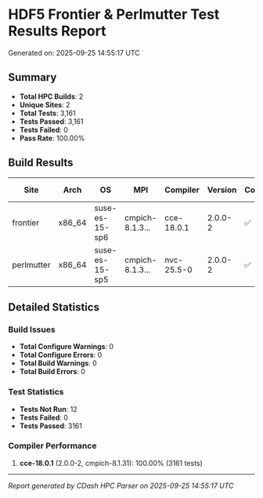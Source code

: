 # HDF5 Frontier & Perlmutter Test Results Report

Generated on: 2025-09-25 14:55:17 UTC

## Summary

- **Total HPC Builds**: 2
- **Unique Sites**: 2
- **Total Tests**: 3,161
- **Tests Passed**: 3,161
- **Tests Failed**: 0
- **Pass Rate**: 100.00%

## Build Results

| Site | Arch | OS | MPI | Compiler | Version | Configure | Build | Tests | Pass Rate |
|------|------|----|-----|----------|---------|-----------|-------|-------|-----------|
| frontier | x86_64 | suse-es-15-sp6 | cmpich-8.1.3... | cce-18.0.1 | 2.0.0-2 | ✅ | ✅ | 3161/3161 | 100.0% |
| perlmutter | x86_64 | suse-es-15-sp5 | cmpich-8.1.3... | nvc-25.5-0 | 2.0.0-2 | ✅ | ✅ | 0/0 | 0.0% |

## Detailed Statistics

### Build Issues
- **Total Configure Warnings**: 0
- **Total Configure Errors**: 0
- **Total Build Warnings**: 0
- **Total Build Errors**: 0

### Test Statistics
- **Tests Not Run**: 12
- **Tests Failed**: 0
- **Tests Passed**: 3161

### Compiler Performance
1. **cce-18.0.1** (2.0.0-2, cmpich-8.1.31): 100.00% (3161 tests)

---
*Report generated by CDash HPC Parser on 2025-09-25 14:55:17 UTC*
